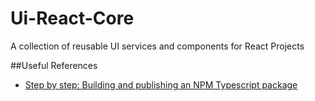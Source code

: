 # Ui-React-Core
A collection of reusable UI services and components for React Projects

##Useful References

- [Step by step: Building and publishing an NPM Typescript package](https://itnext.io/step-by-step-building-and-publishing-an-npm-typescript-package-44fe7164964c)